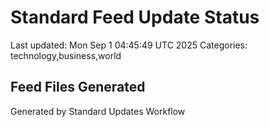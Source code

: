 # Standard Feed Update Status
Last updated: Mon Sep  1 04:45:49 UTC 2025
Categories: technology,business,world

## Feed Files Generated

Generated by Standard Updates Workflow
